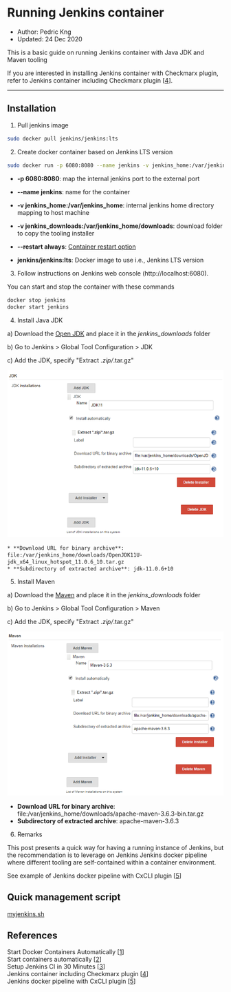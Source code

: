# Running Jenkins container
* Author:   Pedric Kng  
* Updated:  24 Dec 2020

This is a basic guide on running Jenkins container with Java JDK and Maven tooling

If you are interested in installing Jenkins container with Checkmarx plugin, refer to Jenkins container including Checkmarx plugin [[4]].

***
## Installation

1. Pull jenkins image
```bash
sudo docker pull jenkins/jenkins:lts
```

2. Create docker container based on Jenkins LTS version
```bash
sudo docker run -p 6080:8080 --name jenkins -v jenkins_home:/var/jenkins_home -v jenkins_downloads:/var/jenkins_home/downloads --restart always jenkins/jenkins:lts
```
 * **-p 6080:8080**: map the internal jenkins port to the external port

 * **--name jenkins**: name for the container

 * **-v jenkins_home:/var/jenkins_home**: internal jenkins home directory mapping to host machine

 * **-v jenkins_downloads:/var/jenkins_home/downloads**: download folder to copy the tooling installer

 * **--restart always**: [Container restart option](https://docs.docker.com/config/containers/start-containers-automatically/)

 * **jenkins/jenkins:lts**: Docker image to use i.e., Jenkins LTS version

3. Follow instructions on Jenkins web console (http://localhost:6080).  

  You can start and stop the container with these commands
  ```bash
  docker stop jenkins
  docker start jenkins
  ```

4. Install Java JDK

  a) Download the [Open JDK](https://adoptopenjdk.net/releases.html) and place it in the *jenkins_downloads* folder  

  b) Go to Jenkins > Global Tool Configuration > JDK  

  c) Add the JDK, specify "Extract *.zip/*.tar.gz"

  ![JDK Installation](assets/JDK.png)

    * **Download URL for binary archive**: file:/var/jenkins_home/downloads/OpenJDK11U-jdk_x64_linux_hotspot_11.0.6_10.tar.gz
    * **Subdirectory of extracted archive**: jdk-11.0.6+10  


5. Install Maven

  a) Download the [Maven](https://maven.apache.org/download.cgi?Preferred=ftp://mirror.reverse.net/pub/apache/#) and place it in the *jenkins_downloads* folder  

  b) Go to Jenkins > Global Tool Configuration > Maven

  c) Add the JDK, specify "Extract *.zip/*.tar.gz"

  ![Maven Installation](assets/maven.png)

  * **Download URL for binary archive**: file:/var/jenkins_home/downloads/apache-maven-3.6.3-bin.tar.gz
  * **Subdirectory of extracted archive**: apache-maven-3.6.3  


6. Remarks

  This post presents a quick way for having a running instance of Jenkins, but the recommendation is to leverage on Jenkins Jenkins docker pipeline where different tooling are self-contained within a container environment.  

  See example of Jenkins docker pipeline with CxCLI plugin [[5]]


## Quick management script 
[myjenkins.sh](myjenkins.sh)

## References
Start Docker Containers Automatically [[1]]  
Start containers automatically [[2]]  
Setup Jenkins CI in 30 Minutes [[3]]  
Jenkins container including Checkmarx plugin [[4]]  
Jenkins docker pipeline with CxCLI plugin [[5]]  

[1]:https://mehmandarov.com/start-docker-containers-automatically/ "Start Docker Containers Automatically"
[2]:https://docs.docker.com/config/containers/start-containers-automatically/ "Start containers automatically"
[3]:https://mydeveloperplanet.com/2019/01/30/setup-jenkins-ci-in-30-minutes/ "Setup Jenkins CI in 30 Minutes"
[4]:https://github.com/cx-demo/myjenkins.git "Jenkins container including Checkmarx plugin" 
[5]:https://github.com/cx-demo/MyAppSecRepository/jenkins-docker-pipeline "Jenkins docker pipeline with CxCLI plugin"